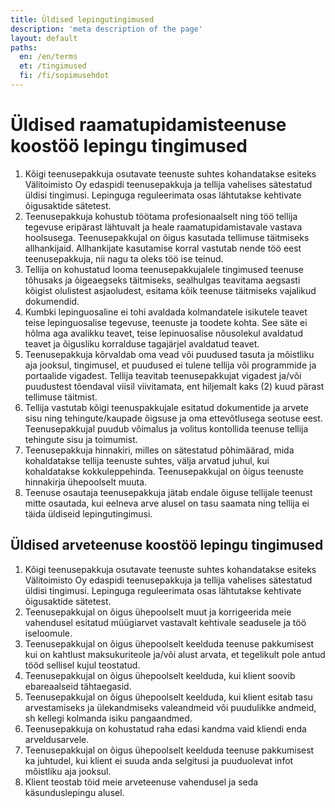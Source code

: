```yaml
---
title: Üldised lepingutingimused
description: 'meta description of the page'
layout: default
paths:
  en: /en/terms
  et: /tingimused
  fi: /fi/sopimusehdot
---
```


# Üldised raamatupidamisteenuse koostöö lepingu tingimused

1. Kõigi teenusepakkuja osutavate teenuste suhtes kohandatakse esiteks Välitoimisto Oy edaspidi teenusepakkuja ja tellija vahelises sätestatud üldisi tingimusi. Lepinguga reguleerimata osas lähtutakse kehtivate õigusaktide sätetest.
1. Teenusepakkuja kohustub töötama profesionaalselt ning töö tellija tegevuse eripärast lähtuvalt ja heale raamatupidamistavale vastava hoolsusega. Teenusepakkujal on õigus kasutada tellimuse täitmiseks allhankijaid. Allhankijate kasutamise korral vastutab nende töö eest teenusepakkuja, nii nagu ta oleks töö ise teinud.
1. Tellija on kohustatud looma teenusepakkujalele tingimused teenuse tõhusaks ja õigeaegseks täitmiseks, sealhulgas teavitama aegsasti kõigist olulistest asjaoludest, esitama kõik teenuse täitmiseks vajalikud dokumendid.
1. Kumbki lepinguosaline ei tohi avaldada kolmandatele isikutele teavet teise lepinguosalise tegevuse, teenuste ja toodete kohta. See säte ei hõlma aga avalikku teavet, teise lepinuosalise nõusolekul avaldatud teavet ja õigusliku korralduse tagajärjel avaldatud teavet.
1. Teenusepakkuja kõrvaldab oma vead või puudused tasuta ja mõistliku aja jooksul, tingimusel, et puudused ei tulene tellija või programmide ja portaalide vigadest. Tellija teavitab teenusepakkujat vigadest ja/või puudustest tõendaval viisil viivitamata, ent hiljemalt kaks (2) kuud pärast tellimuse täitmist.
1. Tellija vastutab kõigi teenuspakkujale esitatud dokumentide ja arvete sisu ning tehingute/kaupade õigsuse ja oma ettevõtlusega seotuse eest. Teenusepakkujal puudub võimalus ja volitus kontollida teenuse tellija tehingute sisu ja toimumist.
1. Teenusepakkuja hinnakiri, milles on sätestatud põhimäärad, mida kohaldatakse tellija teenuste suhtes, välja arvatud juhul, kui kohaldatakse kokkuleppehinda. Teenusepakkujal on õigus teenuste hinnakirja ühepoolselt muuta.
1. Teenuse osautaja teenusepakkuja jätab endale õiguse tellijale teenust mitte osautada, kui eelneva arve alusel on tasu saamata ning tellija ei täida üldiseid lepingutingimusi.

## Üldised arveteenuse koostöö lepingu tingimused

1. Kõigi teenusepakkuja osutavate teenuste suhtes kohandatakse esiteks Välitoimisto Oy edaspidi teenusepakkuja ja tellija vahelises sätestatud üldisi tingimusi. Lepinguga reguleerimata osas lähtutakse kehtivate õigusaktide sätetest.
1. Teenusepakkujal on õigus ühepoolselt muut ja korrigeerida meie vahendusel esitatud müügiarvet vastavalt kehtivale seadusele ja töö iseloomule.
1. Teenusepakkujal on õigus ühepoolselt keelduda teenuse pakkumisest kui on kahtlust maksukuriteole ja/või alust arvata, et tegelikult pole antud tööd sellisel kujul teostatud.
1. Teenusepakkujal on õigus ühepoolselt keelduda, kui klient soovib ebareaalseid tähtaegasid.
1. Teenusepakkujal on õigus ühepoolselt keelduda, kui klient esitab tasu arvestamiseks ja ülekandmiseks valeandmeid või puudulikke andmeid, sh kellegi kolmanda isiku pangaandmed.
1. Teenusepakkuja on kohustatud raha edasi kandma vaid kliendi enda arveldusarvele.
1. Teenusepakkujal on õigus ühepoolselt keelduda teenuse pakkumisest ka juhtudel, kui klient ei suuda anda selgitusi ja puuduolevat infot mõistliku aja jooksul.
1. Klient teostab töid meie arveteenuse vahendusel ja seda käsunduslepingu alusel.
